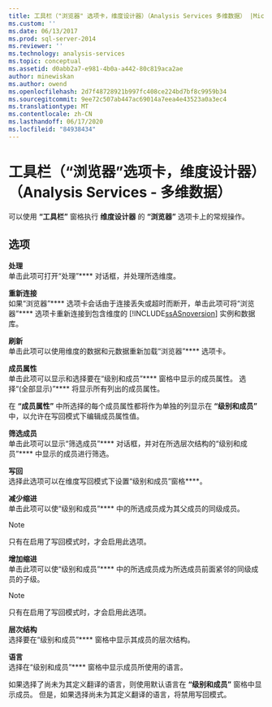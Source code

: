 ```yaml
---
title: 工具栏（"浏览器" 选项卡，维度设计器）（Analysis Services 多维数据） |Microsoft Docs
ms.custom: ''
ms.date: 06/13/2017
ms.prod: sql-server-2014
ms.reviewer: ''
ms.technology: analysis-services
ms.topic: conceptual
ms.assetid: d0abb2a7-e981-4b0a-a442-80c819aca2ae
author: minewiskan
ms.author: owend
ms.openlocfilehash: 2d7f48728921b997fc408ce224bd7bf8c9959b34
ms.sourcegitcommit: 9ee72c507ab447ac69014a7eea4e43523a0a3ec4
ms.translationtype: MT
ms.contentlocale: zh-CN
ms.lasthandoff: 06/17/2020
ms.locfileid: "84938434"
---
```

# <a name="toolbar-browser-tab-dimension-designer-analysis-services---multidimensional-data"></a>工具栏（“浏览器”选项卡，维度设计器）（Analysis Services - 多维数据）
  可以使用 **“工具栏”** 窗格执行 **维度设计器** 的 **“浏览器”** 选项卡上的常规操作。  
  
## <a name="options"></a>选项  
 **处理**  
 单击此项可打开“处理”**** 对话框，并处理所选维度。  
  
 **重新连接**  
 如果“浏览器”**** 选项卡会话由于连接丢失或超时而断开，单击此项可将“浏览器”**** 选项卡重新连接到包含维度的 [!INCLUDE[ssASnoversion](../includes/ssasnoversion-md.md)] 实例和数据库。  
  
 **刷新**  
 单击此项可以使用维度的数据和元数据重新加载“浏览器”**** 选项卡。  
  
 **成员属性**  
 单击此项可以显示和选择要在“级别和成员”**** 窗格中显示的成员属性。 选择“(全部显示)”**** 将显示所有列出的成员属性。  
  
 在 **“成员属性”** 中所选择的每个成员属性都将作为单独的列显示在 **“级别和成员”** 中，以允许在写回模式下编辑成员属性值。  
  
 **筛选成员**  
 单击此项可以显示“筛选成员”**** 对话框，并对在所选层次结构的“级别和成员”**** 中显示的成员进行筛选。  
  
 **写回**  
 选择此选项可以在维度写回模式下设置“级别和成员”窗格****。  
  
 **减少缩进**  
 单击此项可以使“级别和成员”**** 中的所选成员成为其父成员的同级成员。  
  
> [!NOTE]  
>  只有在启用了写回模式时，才会启用此选项。  
  
 **增加缩进**  
 单击此项可以使“级别和成员”**** 中的所选成员成为所选成员前面紧邻的同级成员的子级。  
  
> [!NOTE]  
>  只有在启用了写回模式时，才会启用此选项。  
  
 **层次结构**  
 选择要在“级别和成员”**** 窗格中显示其成员的层次结构。  
  
 **语言**  
 选择在“级别和成员”**** 窗格中显示成员所使用的语言。  
  
 如果选择了尚未为其定义翻译的语言，则使用默认语言在 **“级别和成员”** 窗格中显示成员。 但是，如果选择尚未为其定义翻译的语言，将禁用写回模式。  
  
  
